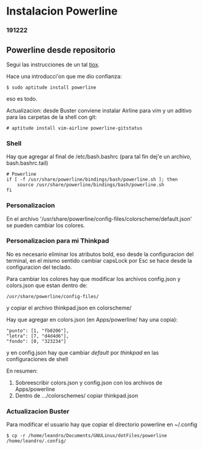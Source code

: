 # Instalacion Powerline
### 191222

## Powerline desde repositorio

Segui las instrucciones de un tal [tiox](https://ubuntu-mate.community/t/installing-powerline-as-quickly-as-possible/5381).

Hace una introducci'on que me dio confianza:
```
$ sudo aptitude install powerline
```
eso es todo.

Actualizacion: desde Buster conviene instalar Airline para vim y un aditivo
para las carpetas de la shell con git:
```
# aptitude install vim-airline powerline-gitstatus
```

### Shell

Hay que agregar al final de /etc/bash.bashrc (para tal fin dej'e un archivo,
bash.bashrc.tail)
```
# Powerline
if [ -f /usr/share/powerline/bindings/bash/powerline.sh ]; then
    source /usr/share/powerline/bindings/bash/powerline.sh
fi
```
### Personalizacion

En el archivo '/usr/share/powerline/config-files/colorscheme/default.json'
se pueden cambiar los colores.

### Personalizacion para mi Thinkpad

No es necesario eliminar los atributos bold, eso desde la configuracion del
terminal, en el mismo sentido cambiar capsLock por Esc se hace desde la
configuracion del teclado.

Para cambiar los colores hay que modificar los archivos config.json y
colors.json que estan dentro de:
```
/usr/share/powerline/config-files/
```
y copiar el archivo thinkpad.json en colorscheme/

Hay que agregar en colors.json (en Apps/powerline/ hay una copia):
```
"punto": [1, "fb0206"],
"letra": [7, "d4d4d6"],
"fondo": [0, "323234"]
```
y en config.json hay que cambiar _default_ por _thinkpad_ en las
configuraciones de shell

En resumen:
1. Sobreescribir colors.json y config.json con los archivos de Apps/powerline
2. Dentro de .../colorschemes/ copiar thinkpad.json

### Actualizacion Buster

Para modificar el usuario hay que copiar el directorio powerline en ~/.config
```
$ cp -r /home/leandro/Documents/GNULinux/dotFiles/powerline /home/leandro/.config/
```

